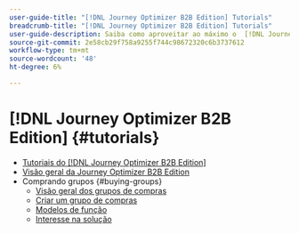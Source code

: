```yaml
---
user-guide-title: "[!DNL Journey Optimizer B2B Edition] Tutorials"
breadcrumb-title: "[!DNL Journey Optimizer B2B Edition] Tutorials"
user-guide-description: Saiba como aproveitar ao máximo o  [!DNL Journey Optimizer B2B Edition]. Orquestrar jornadas de conta e grupo de compras usando IA gerativa integrada e automação líder de setor para maximizar a demanda por ofertas específicas.
source-git-commit: 2e58cb29f758a9255f744c98672320c6b3737612
workflow-type: tm+mt
source-wordcount: '48'
ht-degree: 6%

---
```



# [!DNL Journey Optimizer B2B Edition] {#tutorials}

+ [Tutoriais do [!DNL Journey Optimizer B2B Edition]](overview.md)
+ [Visão geral da Journey Optimizer B2B Edition](/help/overview-video.md)
+ Comprando grupos {#buying-groups}
   + [Visão geral dos grupos de compras](/help/buying-groups/buying-groups-overview.md)
   + [Criar um grupo de compras](/help/buying-groups/create-a-buying-group.md)
   + [Modelos de função](/help/buying-groups/role-templates.md)
   + [Interesse na solução](/help/buying-groups/solution-interest.md)
